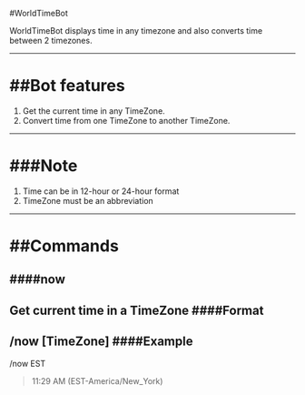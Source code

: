 #WorldTimeBot

WorldTimeBot displays time in any timezone and also converts time between 2 timezones.

-----------------------------------------------------------------------

##Bot features
============

1. Get the current time in any TimeZone.
2. Convert time from one TimeZone to another TimeZone.

-----------------------------------------------------------------------

###Note
=====
1. Time can be in 12-hour or 24-hour format 
2. TimeZone must be an abbreviation

-----------------------------------------------------------------------

##Commands
========

####now
---
Get current time in a TimeZone
####Format
-----
/now [TimeZone]
####Example
-----
/now EST
>11:29 AM (EST-America/New_York)
